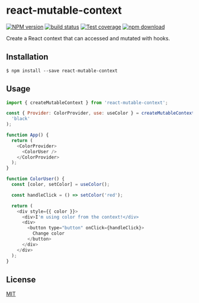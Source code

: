 # react-mutable-context

[![NPM version][npm-image]][npm-url]
[![build status][travis-image]][travis-url]
[![Test coverage][codecov-image]][codecov-url]
[![npm download][download-image]][download-url]

Create a React context that can accessed and mutated with hooks.

## Installation

`$ npm install --save react-mutable-context`

## Usage

```js
import { createMutableContext } from 'react-mutable-context';

const { Provider: ColorProvider, use: useColor } = createMutableContext(
  'black'
);

function App() {
  return (
    <ColorProvider>
      <ColorUser />
    </ColorProvider>
  );
}

function ColorUser() {
  const [color, setColor] = useColor();

  const handleClick = () => setColor('red');

  return (
    <div style={{ color }}>
      <div>I'm using color from the context!</div>
      <div>
        <button type="button" onClick={handleClick}>
          Change color
        </button>
      </div>
    </div>
  );
}
```

## License

[MIT](./LICENSE)

[npm-image]: https://img.shields.io/npm/v/react-mutable-context.svg?style=flat-square
[npm-url]: https://www.npmjs.com/package/react-mutable-context
[travis-image]: https://img.shields.io/travis/targos/react-mutable-context/master.svg?style=flat-square
[travis-url]: https://travis-ci.org/targos/react-mutable-context
[codecov-image]: https://img.shields.io/codecov/c/github/targos/react-mutable-context.svg?style=flat-square
[codecov-url]: https://codecov.io/gh/targos/react-mutable-context
[download-image]: https://img.shields.io/npm/dm/react-mutable-context.svg?style=flat-square
[download-url]: https://www.npmjs.com/package/react-mutable-context
